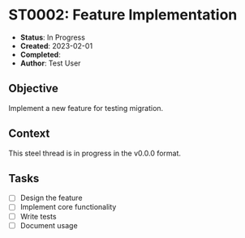 # ST0002: Feature Implementation

- **Status**: In Progress
- **Created**: 2023-02-01
- **Completed**: 
- **Author**: Test User

## Objective

Implement a new feature for testing migration.

## Context

This steel thread is in progress in the v0.0.0 format.

## Tasks

- [ ] Design the feature
- [ ] Implement core functionality
- [ ] Write tests
- [ ] Document usage
